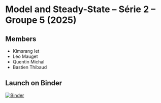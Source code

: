 # Model and Steady-State – Série 2 – Groupe 5 (2025)

## Members

- Kimsrang Iet  
- Léo Mauget  
- Quentin Michal  
- Bastien Thibaud  

## Launch on Binder

[![Binder](https://mybinder.org/badge_logo.svg)](https://mybinder.org/v2/gh/bastienThibaud/model-and-steady-state-serie2_groupe5_2025/HEAD)

